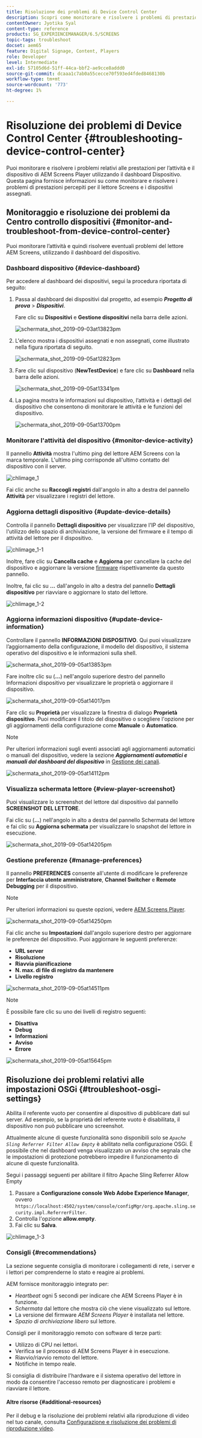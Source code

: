 ```yaml
---
title: Risoluzione dei problemi di Device Control Center
description: Scopri come monitorare e risolvere i problemi di prestazioni per l’attività e il dispositivo di AEM Screens Player utilizzando il dashboard Dispositivo.
contentOwner: Jyotika Syal
content-type: reference
products: SG_EXPERIENCEMANAGER/6.5/SCREENS
topic-tags: troubleshoot
docset: aem65
feature: Digital Signage, Content, Players
role: Developer
level: Intermediate
exl-id: 57105d6d-51ff-44ca-bbf2-ae9cce8addd0
source-git-commit: dcaaa1c7ab0a55cecce70f593ed4fded8468130b
workflow-type: tm+mt
source-wordcount: '773'
ht-degree: 1%

---
```


# Risoluzione dei problemi di Device Control Center {#troubleshooting-device-control-center}

Puoi monitorare e risolvere i problemi relativi alle prestazioni per l’attività e il dispositivo di AEM Screens Player utilizzando il dashboard Dispositivo. Questa pagina fornisce informazioni su come monitorare e risolvere i problemi di prestazioni percepiti per il lettore Screens e i dispositivi assegnati.

## Monitoraggio e risoluzione dei problemi da Centro controllo dispositivi {#monitor-and-troubleshoot-from-device-control-center}

Puoi monitorare l’attività e quindi risolvere eventuali problemi del lettore AEM Screens, utilizzando il dashboard del dispositivo.

### Dashboard dispositivo {#device-dashboard}

Per accedere al dashboard dei dispositivi, segui la procedura riportata di seguito:

1. Passa al dashboard dei dispositivi dal progetto, ad esempio ***Progetto di prova*** > ***Dispositivi***.

   Fare clic su **Dispositivi** e **Gestione dispositivi** nella barra delle azioni.

   ![schermata_shot_2019-09-03at13823pm](assets/screen_shot_2019-09-03at13823pm.png)

1. L&#39;elenco mostra i dispositivi assegnati e non assegnati, come illustrato nella figura riportata di seguito.

   ![schermata_shot_2019-09-05at12823pm](assets/screen_shot_2019-09-05at12823pm.png)

1. Fare clic sul dispositivo (**NewTestDevice**) e fare clic su **Dashboard** nella barra delle azioni.

   ![schermata_shot_2019-09-05at13341pm](assets/screen_shot_2019-09-05at13341pm.png)

1. La pagina mostra le informazioni sul dispositivo, l’attività e i dettagli del dispositivo che consentono di monitorare le attività e le funzioni del dispositivo.

   ![schermata_shot_2019-09-05at13700pm](assets/screen_shot_2019-09-05at13700pm.png)

### Monitorare l&#39;attività del dispositivo {#monitor-device-activity}

Il pannello **Attività** mostra l&#39;ultimo ping del lettore AEM Screens con la marca temporale. L&#39;ultimo ping corrisponde all&#39;ultimo contatto del dispositivo con il server.

![chlimage_1](assets/chlimage_1.png)

Fai clic anche su **Raccogli registri** dall&#39;angolo in alto a destra del pannello **Attività** per visualizzare i registri del lettore.

### Aggiorna dettagli dispositivo {#update-device-details}

Controlla il pannello **Dettagli dispositivo** per visualizzare l&#39;IP del dispositivo, l&#39;utilizzo dello spazio di archiviazione, la versione del firmware e il tempo di attività del lettore per il dispositivo.

![chlimage_1-1](assets/chlimage_1-1.png)

Inoltre, fare clic su **Cancella cache** e **Aggiorna** per cancellare la cache del dispositivo e aggiornare la versione [firmware](screens-glossary.md) rispettivamente da questo pannello.

Inoltre, fai clic su **...** dall&#39;angolo in alto a destra del pannello **Dettagli dispositivo** per riavviare o aggiornare lo stato del lettore.

![chlimage_1-2](assets/chlimage_1-2.png)

### Aggiorna informazioni dispositivo {#update-device-information}

Controllare il pannello **INFORMAZIONI DISPOSITIVO**. Qui puoi visualizzare l’aggiornamento della configurazione, il modello del dispositivo, il sistema operativo del dispositivo e le informazioni sulla shell.

![schermata_shot_2019-09-05at13853pm](assets/screen_shot_2019-09-05at13853pm.png)

Fare inoltre clic su (**...**) nell&#39;angolo superiore destro del pannello Informazioni dispositivo per visualizzare le proprietà o aggiornare il dispositivo.

![schermata_shot_2019-09-05at14017pm](assets/screen_shot_2019-09-05at14017pm.png)

Fare clic su **Proprietà** per visualizzare la finestra di dialogo **Proprietà dispositivo**. Puoi modificare il titolo del dispositivo o scegliere l&#39;opzione per gli aggiornamenti della configurazione come **Manuale** o **Automatico**.

>[!NOTE]
>
>Per ulteriori informazioni sugli eventi associati agli aggiornamenti automatici o manuali del dispositivo, vedere la sezione ***Aggiornamenti automatici e manuali dal dashboard del dispositivo*** in [Gestione dei canali](managing-channels.md).

![schermata_shot_2019-09-05at14112pm](assets/screen_shot_2019-09-05at14112pm.png)

### Visualizza schermata lettore {#view-player-screenshot}

Puoi visualizzare lo screenshot del lettore dal dispositivo dal pannello **SCREENSHOT DEL LETTORE**.

Fai clic su (**...**) nell&#39;angolo in alto a destra del pannello Schermata del lettore e fai clic su **Aggiorna schermata** per visualizzare lo snapshot del lettore in esecuzione.

![schermata_shot_2019-09-05at14205pm](assets/screen_shot_2019-09-05at14205pm.png)

### Gestione preferenze {#manage-preferences}

Il pannello **PREFERENCES** consente all&#39;utente di modificare le preferenze per **Interfaccia utente amministratore**, **Channel Switcher** e **Remote Debugging** per il dispositivo.

>[!NOTE]
>Per ulteriori informazioni su queste opzioni, vedere [AEM Screens Player](working-with-screens-player.md).

![schermata_shot_2019-09-05at14250pm](assets/screen_shot_2019-09-05at14250pm.png)

Fai clic anche su **Impostazioni** dall&#39;angolo superiore destro per aggiornare le preferenze del dispositivo. Puoi aggiornare le seguenti preferenze:

* **URL server**
* **Risoluzione**
* **Riavvia pianificazione**
* **N. max. di file di registro da mantenere**
* **Livello registro**

![schermata_shot_2019-09-05at14511pm](assets/screen_shot_2019-09-05at14511pm.png)

>[!NOTE]
>È possibile fare clic su uno dei livelli di registro seguenti:
>
>* **Disattiva**
>* **Debug**
>* **Informazioni**
>* **Avviso**
>* **Errore**

![schermata_shot_2019-09-05at15645pm](assets/screen_shot_2019-09-05at15645pm.png)

## Risoluzione dei problemi relativi alle impostazioni OSGi {#troubleshoot-osgi-settings}

Abilita il referente vuoto per consentire al dispositivo di pubblicare dati sul server. Ad esempio, se la proprietà del referente vuoto è disabilitata, il dispositivo non può pubblicare uno screenshot.

Attualmente alcune di queste funzionalità sono disponibili solo se *`Apache Sling Referrer Filter Allow Empty`* è abilitato nella configurazione OSGi. È possibile che nel dashboard venga visualizzato un avviso che segnala che le impostazioni di protezione potrebbero impedire il funzionamento di alcune di queste funzionalità.

Segui i passaggi seguenti per abilitare il filtro Apache Sling Referrer Allow Empty

1. Passare a **Configurazione console Web Adobe Experience Manager**, ovvero `https://localhost:4502/system/console/configMgr/org.apache.sling.security.impl.ReferrerFilter`.
1. Controlla l&#39;opzione **allow.empty**.
1. Fai clic su **Salva**.

![chlimage_1-3](assets/chlimage_1-3.png)

### Consigli {#recommendations}

La sezione seguente consiglia di monitorare i collegamenti di rete, i server e i lettori per comprenderne lo stato e reagire ai problemi.

AEM fornisce monitoraggio integrato per:

* *Heartbeat* ogni 5 secondi per indicare che AEM Screens Player è in funzione.
* *Schermata* dal lettore che mostra ciò che viene visualizzato sul lettore.
* La versione del firmware *AEM Screens Player* è installata nel lettore.
* *Spazio di archiviazione libero* sul lettore.

Consigli per il monitoraggio remoto con software di terze parti:

* Utilizzo di CPU nei lettori.
* Verifica se il processo di AEM Screens Player è in esecuzione.
* Riavvio/riavvio remoto del lettore.
* Notifiche in tempo reale.

Si consiglia di distribuire l&#39;hardware e il sistema operativo del lettore in modo da consentire l&#39;accesso remoto per diagnosticare i problemi e riavviare il lettore.

#### Altre risorse {#additional-resources}

Per il debug e la risoluzione dei problemi relativi alla riproduzione di video nel tuo canale, consulta [Configurazione e risoluzione dei problemi di riproduzione video](troubleshoot-videos.md).
